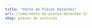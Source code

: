 ```yaml
---
title: "Vente de Pièces Detachés"
url: /lome/vente-de-pieces-detaches-3/
shop: pièces de voitures
---
```


